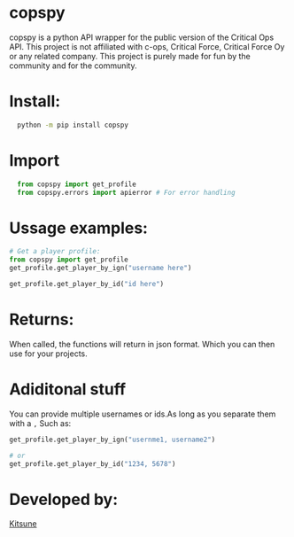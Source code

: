 # copspy
copspy is a python API wrapper for the public version of the Critical Ops API.
This project is not affiliated with c-ops, Critical Force, Critical Force Oy or any related company.
This project is purely made for fun by the community and for the community.

# Install:
```bash
  python -m pip install copspy 
```

# Import
```python
  from copspy import get_profile
  from copspy.errors import apierror # For error handling
```

# Ussage examples:
```python
# Get a player profile:
from copspy import get_profile
get_profile.get_player_by_ign("username here")

get_profile.get_player_by_id("id here")

```
# Returns:
When called, the functions will return in json format. Which you can then use for your projects.

# Adiditonal stuff
You can provide multiple usernames or ids.As long as you separate them with a `,` Such as: 

```python
get_profile.get_player_by_ign("usernme1, username2")

# or
get_profile.get_player_by_id("1234, 5678")
```
# Developed by:
[Kitsune](https://github.com/Kitsune-San)
